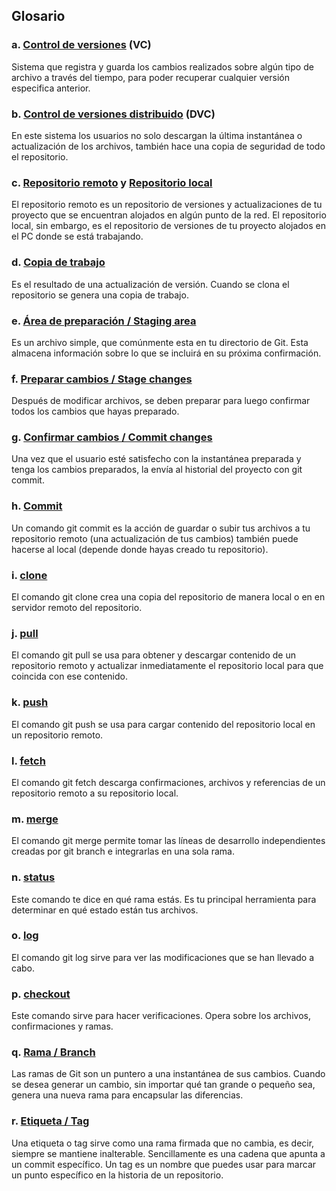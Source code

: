 ## Glosario


### a. [Control de versiones](https://git-scm.com/book/es/v1/Empezando-Acerca-del-control-de-versiones) (VC)
Sistema que registra y guarda los cambios realizados sobre algún tipo de archivo a través del tiempo, para poder recuperar cualquier versión especifica anterior.


### b. [Control de versiones distribuido](https://git-scm.com/book/es/v1/Empezando-Acerca-del-control-de-versiones) (DVC)
En este sistema los usuarios no solo descargan la última instantánea o actualización de los archivos, también hace una copia de seguridad de todo el repositorio.


### c. [Repositorio remoto](https://git-scm.com/book/es/v1/Fundamentos-de-Git-Trabajando-con-repositorios-remotos) y [Repositorio local](https://colaboratorio.net/atareao/developer/2017/git-y-github-trabajando-con-repositorios-locales/)
El repositorio remoto es un repositorio de versiones y actualizaciones de tu proyecto que se encuentran alojados en algún punto de la red.
El repositorio local, sin embargo, es el repositorio de versiones de tu proyecto alojados en el PC donde se está trabajando.


### d. [Copia de trabajo](https://git-scm.com/book/es/v1/Fundamentos-de-Git-Obteniendo-un-repositorio-Git)
Es el resultado de una actualización de versión. Cuando se clona el repositorio se genera una copia de trabajo.


### e. [Área de preparación / Staging area](https://git-scm.com/book/es/v1/Empezando-Fundamentos-de-Git)
Es un archivo simple, que comúnmente esta en tu directorio de Git. Esta almacena información sobre lo que se incluirá en su próxima confirmación.


### f. [Preparar cambios / Stage changes](https://git-scm.com/book/es/v1/Fundamentos-de-Git-Guardando-cambios-en-el-repositorio)
Después de modificar archivos, se deben preparar para luego confirmar todos los cambios que hayas preparado.


### g. [Confirmar cambios / Commit changes](https://git-scm.com/book/es/v1/Fundamentos-de-Git-Guardando-cambios-en-el-repositorio)
Una vez que el usuario esté satisfecho con la instantánea preparada y tenga los cambios preparados, la envía al historial del proyecto con git commit.


### h. [Commit](https://codigofacilito.com/articulos/commits-administrar-tu-repositorio)
Un comando git commit es la acción de guardar o subir tus archivos a tu repositorio remoto (una actualización de tus cambios) también puede hacerse al local (depende donde hayas creado tu repositorio).


### i. [clone](https://git-scm.com/book/es/v1/Fundamentos-de-Git-Obteniendo-un-repositorio-Git)
El comando git clone crea una copia del repositorio de manera local o en en servidor remoto del repositorio.


### j. [pull](https://www.atlassian.com/git/tutorials/syncing/git-pull)
El comando git pull se usa para obtener y descargar contenido de un repositorio remoto y actualizar inmediatamente el repositorio local para que coincida con ese contenido.


### k. [push](https://www.atlassian.com/git/tutorials/syncing/git-push)
El comando git push se usa para cargar contenido del repositorio local en un repositorio remoto.


### l. [fetch](https://www.atlassian.com/git/tutorials/syncing/git-fetch)
El comando git fetch descarga confirmaciones, archivos y referencias de un repositorio remoto a su repositorio local.


### m. [merge](https://git-scm.com/book/es/v1/Ramificaciones-en-Git-Procedimientos-b%C3%A1sicos-para-ramificar-y-fusionar)
El comando git merge permite tomar las líneas de desarrollo independientes creadas por git branch e integrarlas en una sola rama.


### n. [status](https://git-scm.com/book/es/v1/Fundamentos-de-Git-Guardando-cambios-en-el-repositorio)
Este comando te dice en qué rama estás. Es tu principal herramienta para determinar en qué estado están tus archivos.


### o. [log](https://git-scm.com/book/es/v1/Fundamentos-de-Git-Viendo-el-hist%C3%B3rico-de-confirmaciones)
El comando git log sirve para ver las modificaciones que se han llevado a cabo.


### p. [checkout](https://www.atlassian.com/git/tutorials/using-branches/git-checkout)
Este comando sirve para hacer verificaciones. Opera sobre los archivos, confirmaciones y ramas.


### q. [Rama / Branch](https://www.atlassian.com/git/tutorials/using-branches)
Las ramas de Git son un puntero a una instantánea de sus cambios. Cuando se desea generar un cambio, sin importar qué tan grande o pequeño sea, genera una nueva rama para encapsular las diferencias.


### r. [Etiqueta / Tag](https://www.genbeta.com/desarrollo/tags-con-git)
Una etiqueta o tag sirve como una rama firmada que no cambia, es decir, siempre se mantiene inalterable. Sencillamente es una cadena que apunta a un commit específico. Un tag es un nombre que puedes usar para marcar un punto específico en la historia de un repositorio.
